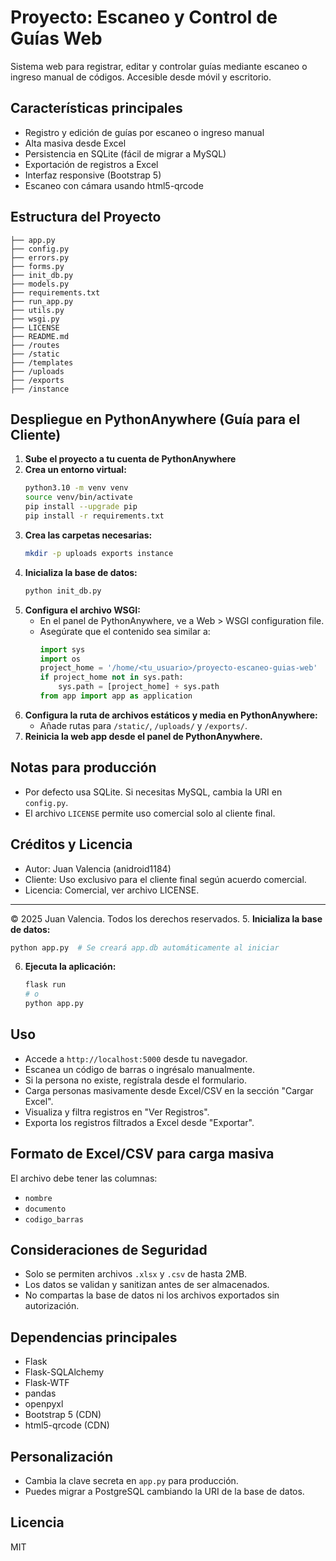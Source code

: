 # Proyecto: Escaneo y Control de Guías Web

Sistema web para registrar, editar y controlar guías mediante escaneo o ingreso manual de códigos. Accesible desde móvil y escritorio.

## Características principales

- Registro y edición de guías por escaneo o ingreso manual
- Alta masiva desde Excel
- Persistencia en SQLite (fácil de migrar a MySQL)
- Exportación de registros a Excel
- Interfaz responsive (Bootstrap 5)
- Escaneo con cámara usando html5-qrcode

## Estructura del Proyecto

```
├── app.py
├── config.py
├── errors.py
├── forms.py
├── init_db.py
├── models.py
├── requirements.txt
├── run_app.py
├── utils.py
├── wsgi.py
├── LICENSE
├── README.md
├── /routes
├── /static
├── /templates
├── /uploads
├── /exports
├── /instance
```

## Despliegue en PythonAnywhere (Guía para el Cliente)

1. **Sube el proyecto a tu cuenta de PythonAnywhere**
2. **Crea un entorno virtual:**
   ```bash
   python3.10 -m venv venv
   source venv/bin/activate
   pip install --upgrade pip
   pip install -r requirements.txt
   ```
3. **Crea las carpetas necesarias:**
   ```bash
   mkdir -p uploads exports instance
   ```
4. **Inicializa la base de datos:**
   ```bash
   python init_db.py
   ```
5. **Configura el archivo WSGI:**
   - En el panel de PythonAnywhere, ve a Web > WSGI configuration file.
   - Asegúrate que el contenido sea similar a:
     ```python
     import sys
     import os
     project_home = '/home/<tu_usuario>/proyecto-escaneo-guias-web'
     if project_home not in sys.path:
         sys.path = [project_home] + sys.path
     from app import app as application
     ```
6. **Configura la ruta de archivos estáticos y media en PythonAnywhere:**
   - Añade rutas para `/static/`, `/uploads/` y `/exports/`.
7. **Reinicia la web app desde el panel de PythonAnywhere.**

## Notas para producción

- Por defecto usa SQLite. Si necesitas MySQL, cambia la URI en `config.py`.
- El archivo `LICENSE` permite uso comercial solo al cliente final.

## Créditos y Licencia

- Autor: Juan Valencia (anidroid1184)
- Cliente: Uso exclusivo para el cliente final según acuerdo comercial.
- Licencia: Comercial, ver archivo LICENSE.

---

© 2025 Juan Valencia. Todos los derechos reservados. 5. **Inicializa la base de datos:**

```bash
python app.py  # Se creará app.db automáticamente al iniciar
```

6. **Ejecuta la aplicación:**
   ```bash
   flask run
   # o
   python app.py
   ```

## Uso

- Accede a `http://localhost:5000` desde tu navegador.
- Escanea un código de barras o ingrésalo manualmente.
- Si la persona no existe, regístrala desde el formulario.
- Carga personas masivamente desde Excel/CSV en la sección "Cargar Excel".
- Visualiza y filtra registros en "Ver Registros".
- Exporta los registros filtrados a Excel desde "Exportar".

## Formato de Excel/CSV para carga masiva

El archivo debe tener las columnas:

- `nombre`
- `documento`
- `codigo_barras`

## Consideraciones de Seguridad

- Solo se permiten archivos `.xlsx` y `.csv` de hasta 2MB.
- Los datos se validan y sanitizan antes de ser almacenados.
- No compartas la base de datos ni los archivos exportados sin autorización.

## Dependencias principales

- Flask
- Flask-SQLAlchemy
- Flask-WTF
- pandas
- openpyxl
- Bootstrap 5 (CDN)
- html5-qrcode (CDN)

## Personalización

- Cambia la clave secreta en `app.py` para producción.
- Puedes migrar a PostgreSQL cambiando la URI de la base de datos.

## Licencia

MIT
